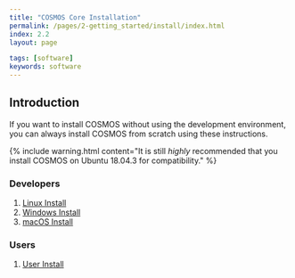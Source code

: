 ```yaml
---
title: "COSMOS Core Installation"
permalink: /pages/2-getting_started/install/index.html
index: 2.2
layout: page

tags: [software]
keywords: software
---
```


## Introduction

If you want to install COSMOS without using the development environment, you can always install COSMOS from scratch using these instructions.

{% include warning.html content="It is still _highly_ recommended that you install COSMOS on Ubuntu 18.04.3 for compatibility." %}


### Developers
1. [Linux Install]({{site.baseurl}}/pages/2-getting_started/install/ubuntu-install.html)
2. [Windows Install]({{site.baseurl}}/pages/2-getting_started/install/ubuntu-install.html)
3. [macOS Install](https://docs.google.com/document/d/146mBWBmxkAu0qBdSlCSer1nqVvOLBn_B-VzkcwpjhEU)

### Users
1. [User Install]({{site.baseurl}}/pages/2-getting_started/install/user-install.html)
